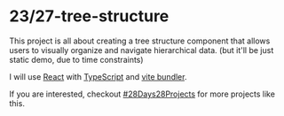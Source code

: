 # 23/27-tree-structure

This project is all about creating a tree structure component that allows users to visually organize and navigate hierarchical data. (but it'll be just static demo, due to time constraints)

I will use [React](https://reactjs.org/) with [TypeScript](https://www.typescriptlang.org/) and [vite bundler](https://vitejs.dev/).

If you are interested, checkout [#28Days28Projects](https://github.com/kruzkasu223/28Days28Projects) for more projects like this.
